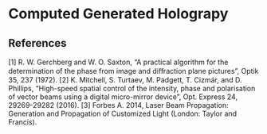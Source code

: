 # Computed Generated Holograpy

## References
[1] R. W. Gerchberg and W. O. Saxton, “A practical algorithm for the determination of the phase from image and diﬀraction plane pictures”, Optik 35, 237 (1972).
[2] K. Mitchell, S. Turtaev, M. Padgett, T. Cizmár, and D. Phillips, “High-speed spatial control of the intensity, phase and polarisation of vector beams using a digital micro-mirror device”, Opt. Express 24, 29269-29282 (2016).
[3] Forbes A. 2014, Laser Beam Propagation: Generation and Propagation of Customized Light (London: Taylor and Francis).